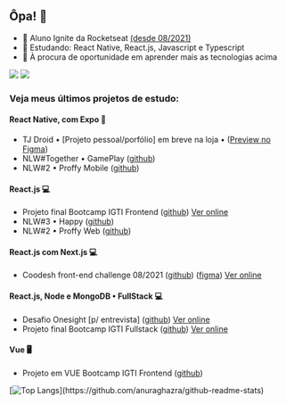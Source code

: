 ## Ôpa! 👋

- 🚀 Aluno Ignite da Rocketseat [(desde 08/2021)](https://passport.rocketseat.com.br/ig-essentials-01/pedropaulodf)
- 🌱 Estudando: React Native, React.js, Javascript e Typescript
- 👋 À procura de oportunidade em aprender mais as tecnologias acima

[<img src="https://img.shields.io/badge/linkedin-%230077B5.svg?&style=for-the-badge&logo=linkedin&logoColor=white" />](https://linkedin.com/in/pedropaulodf)
[<img src="https://img.shields.io/badge/gmail-%23D14836.svg?&style=for-the-badge&logo=gmail&logoColor=white" />](mailto:pedropaulotj@gmail.com)

### Veja meus últimos projetos de estudo:

#### React Native, com Expo 📱
* TJ Droid • [Projeto pessoal/porfólio] em breve na loja • ([Preview no Figma](https://www.figma.com/file/GYGs01Krnqj65ccpwY0pEn/App-TJ-Droid-1.0?node-id=0%3A1))
* NLW#Together • GamePlay ([github](https://github.com/pedropaulodf/nlw5-gameplay))
* NLW#2 • Proffy Mobile ([github](https://github.com/pedropaulodf/nlw2-omnistack-proffy))

#### React.js 💻
* Projeto final Bootcamp IGTI Frontend ([github](https://github.com/pedropaulodf/igti-frontend-projeto-final-react)) [Ver online](https://igti-frontend-projeto-final-react.vercel.app/)
* NLW#3 • Happy ([github](https://github.com/pedropaulodf/nlw3-omnistack-happy))
* NLW#2 • Proffy Web ([github](https://github.com/pedropaulodf/nlw2-omnistack-proffy))

#### React.js com Next.js 💻
* Coodesh front-end challenge 08/2021 ([github](https://github.com/pedropaulodf/coodesh-challenge)) ([figma](https://www.figma.com/file/D8LqvUJbPD4lDKKm42bqHr/Coodesh-Front-end-Challenge?node-id=0%3A1)) [Ver online](https://coodesh-front-end-challenge.vercel.app/)

#### React.js, Node e MongoDB • FullStack 💻
* Desafio Onesight [p/ entrevista] ([github](https://github.com/pedropaulodf/desafio-onesight)) [Ver online](https://desafio-onesight.vercel.app/)
* Projeto final Bootcamp IGTI Fullstack ([github](https://github.com/pedropaulodf/igti-fullstack-projeto-final-react)) [Ver online](https://igti-fullstack-projeto-final-react.vercel.app/)

#### Vue 🖥️
* Projeto em VUE Bootcamp IGTI Frontend ([github](https://github.com/pedropaulodf/igti-frontend-vue-petshop))

[![Top Langs](https://github-readme-stats.vercel.app/api/top-langs/?username=pedropaulodf&layout=compact&theme=dark&custom_title=Linguagens%20mais%20utilizadas:)](https://github.com/anuraghazra/github-readme-stats)
